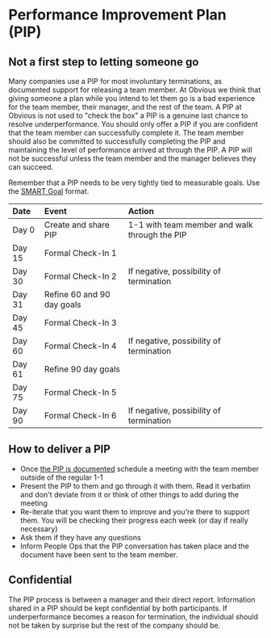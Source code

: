 # Performance Improvement Plan \(PIP\)

## Not a first step to letting someone go

Many companies use a PIP for most involuntary terminations, as documented support for releasing a team member. At Obvious we think that giving someone a plan while you intend to let them go is a bad experience for the team member, their manager, and the rest of the team. A PIP at Obvious is not used to "check the box" a PIP is a genuine last chance to resolve underperformance. You should only offer a PIP if you are confident that the team member can successfully complete it. The team member should also be committed to successfully completing the PIP and maintaining the level of performance arrived at through the PIP. A PIP will not be successful unless the team member and the manager believes they can succeed.

Remember that a PIP needs to be very tightly tied to measurable goals. Use the [SMART Goal](../../../employee-handbook/how-we-work/smart-goals.md) format.

| Date | Event | Action |
| :--- | :--- | :--- |
| Day 0 | Create and share PIP | 1-1 with team member and walk through the PIP |
| Day 15 | Formal Check-In 1 |  |
| Day 30 | Formal Check-In 2 | If negative, possibility of termination |
| Day 31 | Refine 60 and 90 day goals |  |
| Day 45 | Formal Check-In 3 |  |
| Day 60 | Formal Check-In 4 | If negative, possibility of termination |
| Day 61 | Refine 90 day goals |  |
| Day 75 | Formal Check-In 5 |  |
| Day 90 | Formal Check-In 6 | If negative, possibility of termination |

## How to deliver a PIP

* Once [the PIP is documented](sample-pip-letter.md) schedule a meeting with the team member outside of the regular 1-1
* Present the PIP to them and go through it with them. Read it verbatim and don't deviate from it or think of other things to add during the meeting
* Re-iterate that you want them to improve and you're there to support them. You will be checking their progress each week \(or day if really necessary\)
* Ask them if they have any questions
* Inform People Ops that the PIP conversation has taken place and the document have been sent to the team member.

## Confidential

The PIP process is between a manager and their direct report. Information shared in a PIP should be kept confidential by both participants. If underperformance becomes a reason for termination, the individual should not be taken by surprise but the rest of the company should be.

